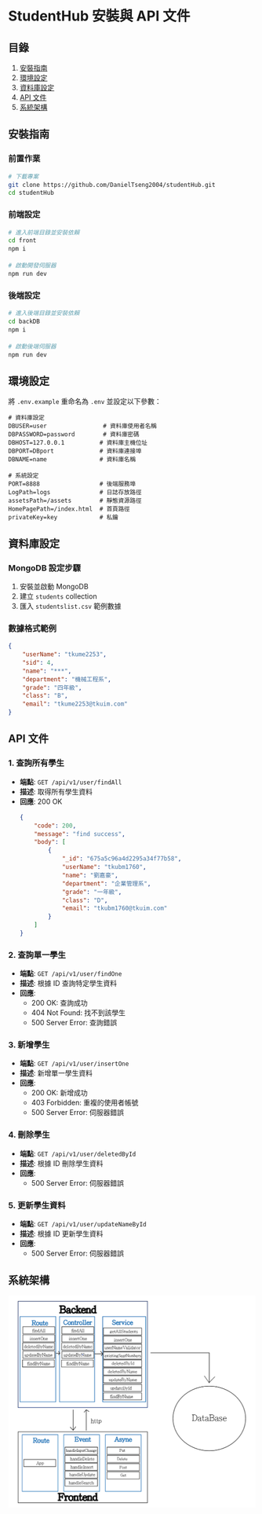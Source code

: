 # StudentHub 安裝與 API 文件

## 目錄
1. [安裝指南](#安裝指南)
2. [環境設定](#環境設定)
3. [資料庫設定](#資料庫設定)
4. [API 文件](#api-文件)
5. [系統架構](#系統架構)

## 安裝指南

### 前置作業
```bash
# 下載專案
git clone https://github.com/DanielTseng2004/studentHub.git
cd studentHub
```

### 前端設定
```bash
# 進入前端目錄並安裝依賴
cd front
npm i

# 啟動開發伺服器
npm run dev
```

### 後端設定
```bash
# 進入後端目錄並安裝依賴
cd backDB
npm i

# 啟動後端伺服器
npm run dev
```

## 環境設定

將 `.env.example` 重命名為 `.env` 並設定以下參數：

```env
# 資料庫設定
DBUSER=user                # 資料庫使用者名稱
DBPASSWORD=password        # 資料庫密碼
DBHOST=127.0.0.1          # 資料庫主機位址
DBPORT=DBport             # 資料庫連接埠
DBNAME=name               # 資料庫名稱

# 系統設定
PORT=8888                 # 後端服務埠
LogPath=logs              # 日誌存放路徑
assetsPath=/assets        # 靜態資源路徑
HomePagePath=/index.html  # 首頁路徑
privateKey=key            # 私鑰
```

## 資料庫設定

### MongoDB 設定步驟
1. 安裝並啟動 MongoDB
2. 建立 `students` collection
3. 匯入 `studentslist.csv` 範例數據

### 數據格式範例
```json
{
    "userName": "tkume2253",
    "sid": 4,
    "name": "***",
    "department": "機械工程系",
    "grade": "四年級",
    "class": "B",
    "email": "tkume2253@tkuim.com"
}
```

## API 文件

### 1. 查詢所有學生
- **端點**: `GET /api/v1/user/findAll`
- **描述**: 取得所有學生資料
- **回應**: 200 OK
  ```json
  {
      "code": 200,
      "message": "find success",
      "body": [
          {
              "_id": "675a5c96a4d2295a34f77b58",
              "userName": "tkubm1760",
              "name": "劉嘉豪",
              "department": "企業管理系",
              "grade": "一年級",
              "class": "D",
              "email": "tkubm1760@tkuim.com"
          }
      ]
  }
  ```

### 2. 查詢單一學生
- **端點**: `GET /api/v1/user/findOne`
- **描述**: 根據 ID 查詢特定學生資料
- **回應**:
  - 200 OK: 查詢成功
  - 404 Not Found: 找不到該學生
  - 500 Server Error: 查詢錯誤

### 3. 新增學生
- **端點**: `GET /api/v1/user/insertOne`
- **描述**: 新增單一學生資料
- **回應**:
  - 200 OK: 新增成功
  - 403 Forbidden: 重複的使用者帳號
  - 500 Server Error: 伺服器錯誤

### 4. 刪除學生
- **端點**: `GET /api/v1/user/deletedById`
- **描述**: 根據 ID 刪除學生資料
- **回應**:
  - 500 Server Error: 伺服器錯誤

### 5. 更新學生資料
- **端點**: `GET /api/v1/user/updateNameById`
- **描述**: 根據 ID 更新學生資料
- **回應**:
  - 500 Server Error: 伺服器錯誤

## 系統架構
![diagram](https://raw.githubusercontent.com/SonicNiJiaJia/studentHub/refs/heads/master/%E6%9E%B6%E6%A7%8B%E5%9C%96.png?raw=true)
